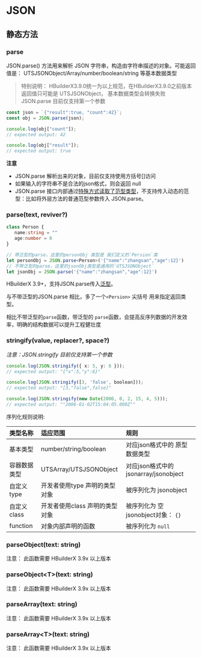 # JSON

## 静态方法

### parse

JSON.parse() 方法用来解析 JSON 字符串，构造由字符串描述的对象。可能返回值是： UTSJSONObject/Array/number/boolean/string 等基本数据类型


> 特别说明：
> HBuilderX3.9.0统一为以上规范，在HBuilderX3.9.0之前版本 返回值只可能是 UTSJSONObject， 基本数据类型会转换失败
> JSON.parse 目前仅支持第一个参数

```ts
const json = `{"result":true, "count":42}`;
const obj = JSON.parse(json);

console.log(obj["count"]);
// expected output: 42

console.log(obj["result"]);
// expected output: true
```

**注意**

- JSON.parse 解析出来的对象，目前仅支持使用方括号[]访问
- 如果输入的字符串不是合法的json格式，则会返回 null
- JSON.parse 接口内部通过[特殊方式读取了范型类型](../generics.md#使用限制)，不支持传入动态的范型：比如将外层方法的普通范型参数传入 JSON.parse。


### parse(text, reviver?)

<!-- UTSJSON.JSON.parse.description -->

<!-- UTSJSON.JSON.parse.param -->

<!-- UTSJSON.JSON.parse.returnValue -->

 ```ts
class Person {
    name:string = ""
    age:number = 0
}

// 带泛型的parse，这里的personObj 类型是 我们定义的`Persion`类
let personObj = JSON.parse<Person>('{"name":"zhangsan","age":12}')
// 不带泛型的parse，这里的jsonObj类型是通用的`UTSJSONObject`
let jsonObj = JSON.parse('{"name":"zhangsan","age":12}')
```

HBuilderX 3.9+，支持JSON.parse传入[泛型](../generics.md)。

与不带泛型的JSON.parse 相比，多了一个`<Persion>` 尖括号 用来指定返回类型。

相比不带泛型的`parse`函数，带泛型的 `parse`函数，会提高反序列数据的开发效率，明确的结构数据可以提升工程健壮度


<!-- UTSJSON.JSON.parse.compatibility -->

### stringify(value, replacer?, space?)

*注意：JSON.stringify 目前仅支持第一个参数*

<!-- UTSJSON.JSON.stringify.description -->

<!-- UTSJSON.JSON.stringify.param -->

<!-- UTSJSON.JSON.stringify.returnValue -->

```ts
console.log(JSON.stringify({ x: 5, y: 6 }));
// expected output: "{"x":5,"y":6}"

console.log(JSON.stringify([3, 'false', boolean]));
// expected output: "[3,"false",false]"

console.log(JSON.stringify(new Date(2006, 0, 2, 15, 4, 5)));
// expected output: ""2006-01-02T15:04:05.000Z""

```

序列化规则说明:

|类型名称   |适应范围                       |规则|
|:--        |:--                            |:--|
|基本类型    |number/string/boolean          |对应json格式中的 原型数据类型|
|容器数据类型|UTSArray/UTSJSONObject         |对应json格式中的 jsonarray/jsonobject|
|自定义type  |开发者使用type 声明的类型对象    |被序列化为 jsonobject|
|自定义class |开发者使用class 声明的类型对象   |被序列化为 空jsonobject对象： `{}` |
|function   |对象内部声明的函数               |被序列化为 `null` |


<!-- UTSJSON.JSON.stringify_1.description -->

<!-- UTSJSON.JSON.stringify_1.param -->

<!-- UTSJSON.JSON.stringify_1.returnValue -->

<!-- UTSJSON.JSON.stringify_1.compatibility -->

### parseObject(text: string)

注意： 此函数需要 HBuilderX 3.9x 以上版本

<!-- UTSJSON.JSON.parseObject.description -->

<!-- UTSJSON.JSON.parseObject.param -->

<!-- UTSJSON.JSON.parseObject.returnValue -->

<!-- UTSJSON.JSON.parseObject.compatibility -->

### parseObject\<T\>(text: string)

注意： 此函数需要 HBuilderX 3.9x 以上版本

<!-- UTSJSON.JSON.parseObject_1.description -->

<!-- UTSJSON.JSON.parseObject_1.param -->

<!-- UTSJSON.JSON.parseObject_1.returnValue -->

<!-- UTSJSON.JSON.parseObject_1.compatibility -->

### parseArray(text: string)

注意： 此函数需要 HBuilderX 3.9x 以上版本

<!-- UTSJSON.JSON.parseArray.description -->

<!-- UTSJSON.JSON.parseArray.param -->

<!-- UTSJSON.JSON.parseArray.returnValue -->

<!-- UTSJSON.JSON.parseArray.compatibility -->

### parseArray\<T\>(text: string)

注意： 此函数需要 HBuilderX 3.9x 以上版本

<!-- UTSJSON.JSON.parseArray_1.description -->

<!-- UTSJSON.JSON.parseArray_1.param -->

<!-- UTSJSON.JSON.parseArray_1.returnValue -->

<!-- UTSJSON.JSON.parseArray_1.compatibility -->

<!-- UTSJSON.JSON.tutorial -->
